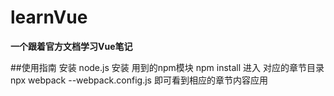 # learnVue
**一个跟着官方文档学习Vue笔记**

##使用指南
安装 node.js
安装 用到的npm模块 npm install
进入 对应的章节目录 npx webpack --webpack.config.js 即可看到相应的章节内容应用
